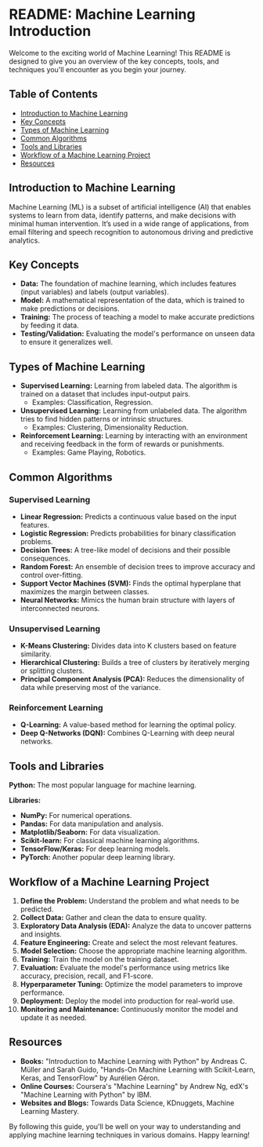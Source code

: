 <!DOCTYPE html>
<html lang="en">
<head>
    <meta charset="UTF-8">
    <meta name="viewport" content="width=device-width, initial-scale=1.0">
    <title>Machine Learning Introduction</title>
</head>
<body>

<h1>README: Machine Learning Introduction</h1>
<p>Welcome to the exciting world of Machine Learning! This README is designed to give you an overview of the key concepts, tools, and techniques you'll encounter as you begin your journey.</p>

<h2>Table of Contents</h2>
<ul>
    <li><a href="#introduction-to-machine-learning">Introduction to Machine Learning</a></li>
    <li><a href="#key-concepts">Key Concepts</a></li>
    <li><a href="#types-of-machine-learning">Types of Machine Learning</a></li>
    <li><a href="#common-algorithms">Common Algorithms</a></li>
    <li><a href="#tools-and-libraries">Tools and Libraries</a></li>
    <li><a href="#workflow-of-a-machine-learning-project">Workflow of a Machine Learning Project</a></li>
    <li><a href="#resources">Resources</a></li>
</ul>

<h2 id="introduction-to-machine-learning">Introduction to Machine Learning</h2>
<p>Machine Learning (ML) is a subset of artificial intelligence (AI) that enables systems to learn from data, identify patterns, and make decisions with minimal human intervention. It’s used in a wide range of applications, from email filtering and speech recognition to autonomous driving and predictive analytics.</p>

<h2 id="key-concepts">Key Concepts</h2>
<ul>
    <li><strong>Data:</strong> The foundation of machine learning, which includes features (input variables) and labels (output variables).</li>
    <li><strong>Model:</strong> A mathematical representation of the data, which is trained to make predictions or decisions.</li>
    <li><strong>Training:</strong> The process of teaching a model to make accurate predictions by feeding it data.</li>
    <li><strong>Testing/Validation:</strong> Evaluating the model's performance on unseen data to ensure it generalizes well.</li>
</ul>

<h2 id="types-of-machine-learning">Types of Machine Learning</h2>
<ul>
    <li><strong>Supervised Learning:</strong> Learning from labeled data. The algorithm is trained on a dataset that includes input-output pairs.
        <ul>
            <li>Examples: Classification, Regression.</li>
        </ul>
    </li>
    <li><strong>Unsupervised Learning:</strong> Learning from unlabeled data. The algorithm tries to find hidden patterns or intrinsic structures.
        <ul>
            <li>Examples: Clustering, Dimensionality Reduction.</li>
        </ul>
    </li>
    <li><strong>Reinforcement Learning:</strong> Learning by interacting with an environment and receiving feedback in the form of rewards or punishments.
        <ul>
            <li>Examples: Game Playing, Robotics.</li>
        </ul>
    </li>
</ul>

<h2 id="common-algorithms">Common Algorithms</h2>

<h3>Supervised Learning</h3>
<ul>
    <li><strong>Linear Regression:</strong> Predicts a continuous value based on the input features.</li>
    <li><strong>Logistic Regression:</strong> Predicts probabilities for binary classification problems.</li>
    <li><strong>Decision Trees:</strong> A tree-like model of decisions and their possible consequences.</li>
    <li><strong>Random Forest:</strong> An ensemble of decision trees to improve accuracy and control over-fitting.</li>
    <li><strong>Support Vector Machines (SVM):</strong> Finds the optimal hyperplane that maximizes the margin between classes.</li>
    <li><strong>Neural Networks:</strong> Mimics the human brain structure with layers of interconnected neurons.</li>
</ul>

<h3>Unsupervised Learning</h3>
<ul>
    <li><strong>K-Means Clustering:</strong> Divides data into K clusters based on feature similarity.</li>
    <li><strong>Hierarchical Clustering:</strong> Builds a tree of clusters by iteratively merging or splitting clusters.</li>
    <li><strong>Principal Component Analysis (PCA):</strong> Reduces the dimensionality of data while preserving most of the variance.</li>
</ul>

<h3>Reinforcement Learning</h3>
<ul>
    <li><strong>Q-Learning:</strong> A value-based method for learning the optimal policy.</li>
    <li><strong>Deep Q-Networks (DQN):</strong> Combines Q-Learning with deep neural networks.</li>
</ul>

<h2 id="tools-and-libraries">Tools and Libraries</h2>
<p><strong>Python:</strong> The most popular language for machine learning.</p>
<p><strong>Libraries:</strong></p>
<ul>
    <li><strong>NumPy:</strong> For numerical operations.</li>
    <li><strong>Pandas:</strong> For data manipulation and analysis.</li>
    <li><strong>Matplotlib/Seaborn:</strong> For data visualization.</li>
    <li><strong>Scikit-learn:</strong> For classical machine learning algorithms.</li>
    <li><strong>TensorFlow/Keras:</strong> For deep learning models.</li>
    <li><strong>PyTorch:</strong> Another popular deep learning library.</li>
</ul>

<h2 id="workflow-of-a-machine-learning-project">Workflow of a Machine Learning Project</h2>
<ol>
    <li><strong>Define the Problem:</strong> Understand the problem and what needs to be predicted.</li>
    <li><strong>Collect Data:</strong> Gather and clean the data to ensure quality.</li>
    <li><strong>Exploratory Data Analysis (EDA):</strong> Analyze the data to uncover patterns and insights.</li>
    <li><strong>Feature Engineering:</strong> Create and select the most relevant features.</li>
    <li><strong>Model Selection:</strong> Choose the appropriate machine learning algorithm.</li>
    <li><strong>Training:</strong> Train the model on the training dataset.</li>
    <li><strong>Evaluation:</strong> Evaluate the model's performance using metrics like accuracy, precision, recall, and F1-score.</li>
    <li><strong>Hyperparameter Tuning:</strong> Optimize the model parameters to improve performance.</li>
    <li><strong>Deployment:</strong> Deploy the model into production for real-world use.</li>
    <li><strong>Monitoring and Maintenance:</strong> Continuously monitor the model and update it as needed.</li>
</ol>

<h2 id="resources">Resources</h2>
<ul>
    <li><strong>Books:</strong> "Introduction to Machine Learning with Python" by Andreas C. Müller and Sarah Guido, "Hands-On Machine Learning with Scikit-Learn, Keras, and TensorFlow" by Aurélien Géron.</li>
    <li><strong>Online Courses:</strong> Coursera's "Machine Learning" by Andrew Ng, edX's "Machine Learning with Python" by IBM.</li>
    <li><strong>Websites and Blogs:</strong> Towards Data Science, KDnuggets, Machine Learning Mastery.</li>
</ul>

<p>By following this guide, you'll be well on your way to understanding and applying machine learning techniques in various domains. Happy learning!</p>

</body>
</html>
